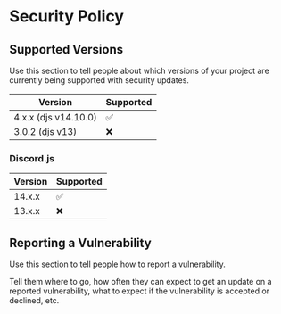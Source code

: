 # Security Policy

## Supported Versions

Use this section to tell people about which versions of your project are
currently being supported with security updates.

| Version              | Supported          |
| -------------------- | ------------------ |
| 4.x.x (djs v14.10.0) | :white_check_mark: |
| 3.0.2 (djs v13)      | :x:                |

### Discord.js

| Version | Supported          |
| ------- | ------------------ |
| 14.x.x  | :white_check_mark: |
| 13.x.x  | :x:                |

## Reporting a Vulnerability

Use this section to tell people how to report a vulnerability.

Tell them where to go, how often they can expect to get an update on a
reported vulnerability, what to expect if the vulnerability is accepted or
declined, etc.
